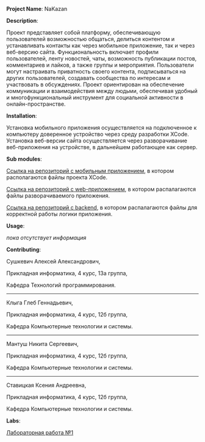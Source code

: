**Project Name**: NaKazan

**Description**: 

  Проект представляет собой платформу, обеспечивающую пользователей возможностью общаться, делиться контентом и устанавливать контакты как через мобильное приложение, так и через веб-версию сайта. Функциональность включает профили пользователей, ленту новостей, чаты, возможность публикации постов, комментариев и лайков, а также группы и мероприятия. Пользователи могут настраивать приватность своего контента, подписываться на других пользователей, создавать сообщества по интересам и участвовать в обсуждениях. Проект ориентирован на обеспечение коммуникации и взаимодействия между людьми, обеспечивая удобный и многофункциональный инструмент для социальной активности в онлайн-пространстве.

**Installation**: 

  Установка мобильного приложения осуществляется на подключенное к компьютеру доверенное устройство через среду разработки XCode.
  Установка веб-версии сайта осуществляется через разворачивание веб-приложения на устройстве, в дальнейшем работающее как сервер.

**Sub modules**: 

  [Ссылка на репозиторий с мобильным приложением](https://github.com/fpmi-hci-2024/project12b-mobile-klyha-gg), в котором располагаются файлы проекта XCode.
  
  [Ссылка на репозиторий с web-приложением](https://github.com/fpmi-hci-2024/project12b-web-klyha-gg), в котором распалагаются файлы разворачиваемого приложения.
  
  [Ссылка на репозиторий с backend](https://github.com/fpmi-hci-2024/project12b-backend-klyha-gg), в котором распалагаются файлы для корректной работы логики приложения.

**Usage**: 

*пока отсутствует информация*

**Contributing**: 

  Сушкевич Алексей Александрович,
  
  Прикладная информатика, 4 курс,  13а группа,
  
  Кафедра Технологий программирования.

  --------------------------------------------

  Клыга Глеб Геннадьевич,
  
  Прикладная информатика, 4 курс,  12б группа,

  Кафедра Компьютерные технологии и системы.

  --------------------------------------------

  Мантуш Никита Сергеевич,
  
  Прикладная информатика, 4 курс,  12б группа,
  
  Кафедра Компьютерные технологии и системы.

  --------------------------------------------

  Ставицкая Ксения Андреевна,
  
  Прикладная информатика, 4 курс,  12б группа,
  
  Кафедра Компьютерные технологии и системы.

**Labs**:

  [Лабораторная работа №1](https://github.com/fpmi-hci-2024/project12b-klyha-gg/tree/main/docs/lab1)
